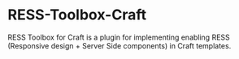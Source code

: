 RESS-Toolbox-Craft
==================

RESS Toolbox for Craft is a plugin for implementing enabling RESS (Responsive design + Server Side components) in Craft templates.
